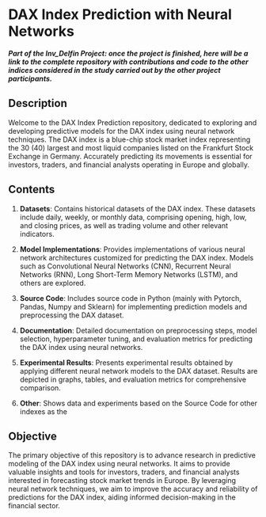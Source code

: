 # DAX Index Prediction with Neural Networks

***Part of the Inv_Delfin Project: once the project is finished, here will be a link to the complete repository with contributions and code to the other indices considered in the study carried out by the other project participants.***

## Description

Welcome to the DAX Index Prediction repository, dedicated to exploring and developing predictive models for the DAX index using neural network techniques. The DAX index is a blue-chip stock market index representing the 30 (40) largest and most liquid companies listed on the Frankfurt Stock Exchange in Germany. Accurately predicting its movements is essential for investors, traders, and financial analysts operating in Europe and globally.

## Contents


1. **Datasets**: Contains historical datasets of the DAX index. These datasets include daily, weekly, or monthly data, comprising opening, high, low, and closing prices, as well as trading volume and other relevant indicators.

2. **Model Implementations**: Provides implementations of various neural network architectures customized for predicting the DAX index. Models such as Convolutional Neural Networks (CNN), Recurrent Neural Networks (RNN), Long Short-Term Memory Networks (LSTM), and others are explored.

3. **Source Code**: Includes source code in Python (mainly with Pytorch, Pandas, Numpy and Sklearn)  for implementing prediction models and preprocessing the DAX dataset.

4. **Documentation**: Detailed documentation on preprocessing steps, model selection, hyperparameter tuning, and evaluation metrics for predicting the DAX index using neural networks.

5. **Experimental Results**: Presents experimental results obtained by applying different neural network models to the DAX dataset. Results are depicted in graphs, tables, and evaluation metrics for comprehensive comparison.
6. **Other**: Shows data and experiments based on the Source Code for other indexes as the 



## Objective

The primary objective of this repository is to advance research in predictive modeling of the DAX index using neural networks. It aims to provide valuable insights and tools for investors, traders, and financial analysts interested in forecasting stock market trends in Europe. By leveraging neural network techniques, we aim to improve the accuracy and reliability of predictions for the DAX index, aiding informed decision-making in the financial sector.

